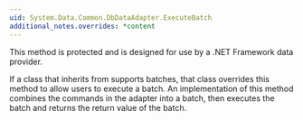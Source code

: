 ```yaml
---
uid: System.Data.Common.DbDataAdapter.ExecuteBatch
additional_notes.overrides: *content
---
```


<p>This method is protected and is designed for use by a .NET Framework data provider.  
  
 If a class that inherits from <xref href="System.Data.Common.DbDataAdapter"></xref> supports batches, that class overrides this method to allow users to execute a batch. An implementation of this method combines the commands in the adapter into a batch, then executes the batch and returns the return value of the batch.</p>



